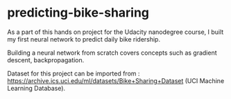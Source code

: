 # predicting-bike-sharing

As a part of this hands on project for the Udacity nanodegree course, I built my first neural network to predict daily bike ridership.

Building a neural network from scratch covers concepts such as gradient descent, backpropagation. 

Dataset for this project can be imported from : https://archive.ics.uci.edu/ml/datasets/Bike+Sharing+Dataset (UCI Machine Learning Database).
